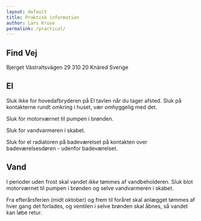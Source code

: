 ```yaml
---
layout: default
title: Praktisk information
author: Lars Kruse
permalink: /practical/
---
```


## Find Vej

Bjerget
Västraltsvägen 29
310 20 Knäred
Sverige

## El

Sluk ikke for hovedafbryderen på El tavlen når du tager afsted. Sluk på kontakterne rundt omkring i huset, vær omhyggelig med det.

Sluk for motorværnet til pumpen i brønden.

Sluk for vandvarmeren i skabet.

Sluk for el radiatoren på badeværelset på kontakten over badeværelsesdøren - udenfor badeværelset.

## Vand

I perioder uden frost skal vandet _ikke_ tømmes af vandbeholderen. Sluk blot motorværnet til pumpen i brønden og selve vandvarmeren i skabet.

Fra efterårsferien (midt oktober) og frem til foråret skal anlægget tømmes af hver gang det forlades, og ventilen i selve brønden skal åbnes, så vandet kan løbe retur.


